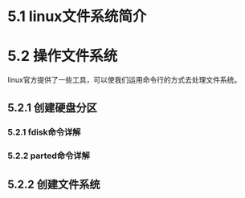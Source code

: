 

# 5.1 linux文件系统简介

# 5.2 操作文件系统

linux官方提供了一些工具，可以使我们运用命令行的方式去处理文件系统。

## 5.2.1 创建硬盘分区

### 5.2.1 fdisk命令详解

### 5.2.2 parted命令详解

## 5.2.2 创建文件系统

